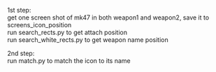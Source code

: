 1st step:  
get one screen shot of mk47 in both weapon1 and weapon2, save it to screens_icon_position  
run search_rects.py to get attach position  
run search_white_rects.py to get weapon name position  

2nd step:  
run match.py to match the icon to its name  


